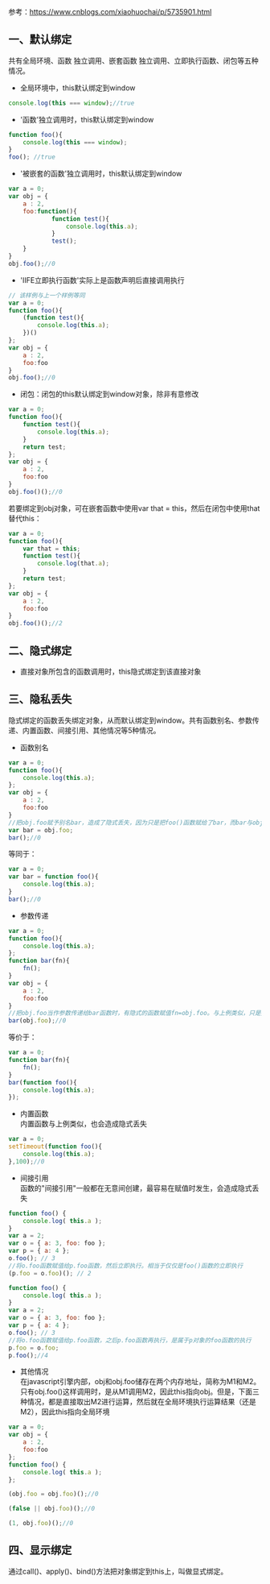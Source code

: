 参考：https://www.cnblogs.com/xiaohuochai/p/5735901.html


## 一、默认绑定
共有全局环境、函数 独立调用、嵌套函数 独立调用、立即执行函数、闭包等五种情况。
* 全局环境中，this默认绑定到window
```javascript
console.log(this === window);//true
```

* '函数'独立调用时，this默认绑定到window
```javascript
function foo(){
    console.log(this === window);
}
foo(); //true
```

* '被嵌套的函数'独立调用时，this默认绑定到window
```javascript
var a = 0;
var obj = {
    a : 2,
    foo:function(){
            function test(){
                console.log(this.a);
            }
            test();
    }
}
obj.foo();//0
```

* 'IIFE立即执行函数'实际上是函数声明后直接调用执行
```javascript
// 该样例与上一个样例等同
var a = 0;
function foo(){
    (function test(){
        console.log(this.a);
    })()
};
var obj = {
    a : 2,
    foo:foo
}
obj.foo();//0

```

* 闭包：闭包的this默认绑定到window对象，除非有意修改
```javascript
var a = 0;
function foo(){
    function test(){
        console.log(this.a);
    }
    return test;
};
var obj = {
    a : 2,
    foo:foo
}
obj.foo()();//0
```
若要绑定到obj对象，可在嵌套函数中使用var that = this，然后在闭包中使用that替代this：
```javascript
var a = 0;
function foo(){
    var that = this;  
    function test(){
        console.log(that.a);
    }
    return test;
};
var obj = {
    a : 2,
    foo:foo
}
obj.foo()();//2
```


## 二、隐式绑定
* 直接对象所包含的函数调用时，this隐式绑定到该直接对象

## 三、隐私丢失
隐式绑定的函数丢失绑定对象，从而默认绑定到window。共有函数别名、参数传递、内置函数、间接引用、其他情况等5种情况。

* 函数别名
```javascript
var a = 0;
function foo(){
    console.log(this.a);
};
var obj = {
    a : 2,
    foo:foo
}
//把obj.foo赋予别名bar，造成了隐式丢失，因为只是把foo()函数赋给了bar，而bar与obj对象则毫无关系
var bar = obj.foo;
bar();//0
```
等同于：
```javascript
var a = 0;
var bar = function foo(){
    console.log(this.a);
}
bar();//0
```

* 参数传递
```javascript
var a = 0;
function foo(){
    console.log(this.a);
};
function bar(fn){
    fn();
}
var obj = {
    a : 2,
    foo:foo
}
//把obj.foo当作参数传递给bar函数时，有隐式的函数赋值fn=obj.foo。与上例类似，只是把foo函数赋给了fn，而fn与obj对象则毫无关系
bar(obj.foo);//0
```
等价于：
```javascript
var a = 0;
function bar(fn){
    fn();
}
bar(function foo(){
    console.log(this.a);
});
```

* 内置函数   
内置函数与上例类似，也会造成隐式丢失
```javascript
var a = 0;
setTimeout(function foo(){
    console.log(this.a);
},100);//0
```

* 间接引用   
函数的"间接引用"一般都在无意间创建，最容易在赋值时发生，会造成隐式丢失
```javascript
function foo() {
    console.log( this.a );
}
var a = 2;
var o = { a: 3, foo: foo };
var p = { a: 4 };
o.foo(); // 3
//将o.foo函数赋值给p.foo函数，然后立即执行。相当于仅仅是foo()函数的立即执行
(p.foo = o.foo)(); // 2
```
```javascript
function foo() {
    console.log( this.a );
}
var a = 2;
var o = { a: 3, foo: foo };
var p = { a: 4 };
o.foo(); // 3
//将o.foo函数赋值给p.foo函数，之后p.foo函数再执行，是属于p对象的foo函数的执行
p.foo = o.foo;
p.foo();//4
```

* 其他情况   
在javascript引擎内部，obj和obj.foo储存在两个内存地址，简称为M1和M2。只有obj.foo()这样调用时，是从M1调用M2，因此this指向obj。但是，下面三种情况，都是直接取出M2进行运算，然后就在全局环境执行运算结果（还是M2），因此this指向全局环境
```javascript
var a = 0;
var obj = {
    a : 2,
    foo:foo
};
function foo() {
    console.log( this.a );
};

(obj.foo = obj.foo)();//0

(false || obj.foo)();//0

(1, obj.foo)();//0
```


## 四、显示绑定
通过call()、apply()、bind()方法把对象绑定到this上，叫做显式绑定。
